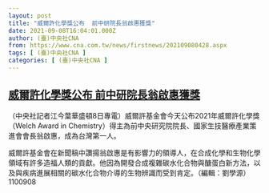 ```yaml
---
layout: post
title: "威爾許化學獎公布  前中研院長翁啟惠獲獎"
date: 2021-09-08T16:04:01.000Z
author: (臺)中央社CNA
from: https://www.cna.com.tw/news/firstnews/202109080428.aspx
tags: [ (臺)中央社CNA ]
categories: [ (臺)中央社CNA ]
---
```

<!--1631117041000-->
[威爾許化學獎公布  前中研院長翁啟惠獲獎](https://www.cna.com.tw/news/firstnews/202109080428.aspx)
------

<div>
<div></div><div class="paragraph"><p>（中央社記者江今葉華盛頓8日專電）威爾許基金會今天公布2021年威爾許化學獎（Welch Award in Chemistry）得主為前中央研究院院長、國家生技醫療產業策進會會長翁啟惠，成為台灣第一人。</p><p>威爾許基金會在新聞稿中讚揚翁啟惠是有影響力的領導人，在合成化學和生物化學領域有許多造福人類的貢獻。他因為開發合成複雜碳水化合物與醣蛋白新方法，以及與疾病進展相關的碳水化合物介導的生物辨識而受到肯定。（編輯：劉學源）1100908</p></div>
</div>
